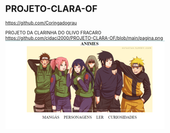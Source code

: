 # PROJETO-CLARA-OF
https://github.com/Coringadograu

PROJETO DA CLARINHA DO OLIVO FRACARO
https://github.com/cidaci2000/PROJETO-CLARA-OF/blob/main/pagina.png
![image](https://github.com/cidaci2000/PROJETO-CLARA-OF/blob/main/pagina.png)
